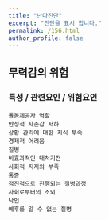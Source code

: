 ```yaml
---
title: "난다진단"
excerpt: "진단을 표시 합니다."
permalink: /156.html
author_profile: false
---
```

## 무력감의 위험



### 특성 / 관련요인 / 위험요인

>   

    돌봄제공자 역할
    만성적 자존감 저하
    상황 관리에 대한 지식 부족
    경제적 어려움
    질병
    비효과적인 대처기전
    사회적 지지의 부족
    통증
    점진적으로 진행되는 질병과정
    사회로부터의 소외
    낙인
    예후를 알 수 없는 질병
